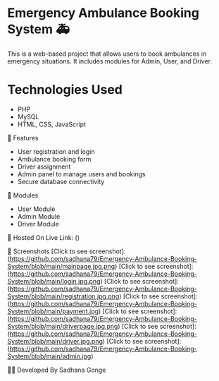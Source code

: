 # Emergency Ambulance Booking System 🚑

This is a web-based project that allows users to book ambulances in emergency situations. It includes modules for Admin, User, and Driver.

# Technologies Used
- PHP
- MySQL
- HTML, CSS, JavaScript

🔐 Features
- User registration and login
- Ambulance booking form
- Driver assignment
- Admin panel to manage users and bookings
- Secure database connectivity

 📁 Modules
- User Module
- Admin Module
- Driver Module

 📍 Hosted On
Live Link: ()

 📸 Screenshots
[Click to see screenshot]:(https://github.com/sadhana79/Emergency-Ambulance-Booking-System/blob/main/mainpage.jpg.png)
[Click to see screenshot]:(https://github.com/sadhana79/Emergency-Ambulance-Booking-System/blob/main/login.jpg.png)
[Click to see screenshot]:(https://github.com/sadhana79/Emergency-Ambulance-Booking-System/blob/main/registration.jpg.png)
[Click to see screenshot]:(https://github.com/sadhana79/Emergency-Ambulance-Booking-System/blob/main/payment.jpg)
[Click to see screenshot]:(https://github.com/sadhana79/Emergency-Ambulance-Booking-System/blob/main/driverpage.jpg.png)
[Click to see screenshot]:(https://github.com/sadhana79/Emergency-Ambulance-Booking-System/blob/main/driver.jpg.png)
[Click to see screenshot]:(https://github.com/sadhana79/Emergency-Ambulance-Booking-System/blob/main/admin.jpg)









   
👩‍💻 Developed By
Sadhana Gonge
